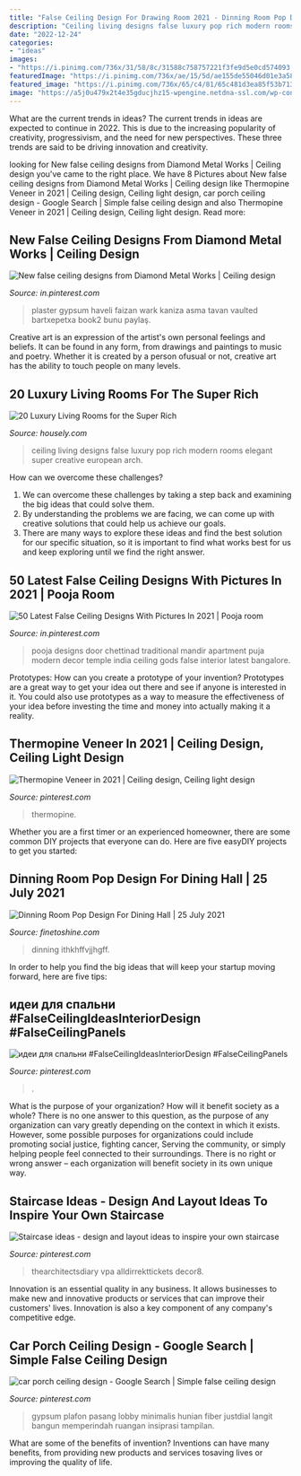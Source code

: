 ```yaml
---
title: "False Ceiling Design For Drawing Room 2021 - Dinning Room Pop Design For Dining Hall"
description: "Ceiling living designs false luxury pop rich modern rooms elegant super creative european arch"
date: "2022-12-24"
categories:
- "ideas"
images:
- "https://i.pinimg.com/736x/31/58/8c/31588c758757221f3fe9d5e0cd574093.jpg"
featuredImage: "https://i.pinimg.com/736x/ae/15/5d/ae155de55046d01e3a58c4715ba57ecf.jpg"
featured_image: "https://i.pinimg.com/736x/65/c4/81/65c481d3ea85f53b7132442dec33d380.jpg"
image: "https://a5j0u479x2t4e35gducjhz15-wpengine.netdna-ssl.com/wp-content/uploads/2015/04/retro-delightful-living-room-european-arch-designs-for-tiered-ceiling.jpg"
---
```



What are the current trends in ideas?
The current trends in ideas are expected to continue in 2022. This is due to the increasing popularity of creativity, progressivism, and the need for new perspectives. These three trends are said to be driving innovation and creativity.

	

		
looking for New false ceiling designs from Diamond Metal Works | Ceiling design you've came to the right place. We have 8 Pictures about New false ceiling designs from Diamond Metal Works | Ceiling design like Thermopine Veneer in 2021 | Ceiling design, Ceiling light design, car porch ceiling design - Google Search | Simple false ceiling design and also Thermopine Veneer in 2021 | Ceiling design, Ceiling light design. Read more:
		
    
## New False Ceiling Designs From Diamond Metal Works | Ceiling Design

<img loading=lazy src="https://i.pinimg.com/736x/31/58/8c/31588c758757221f3fe9d5e0cd574093.jpg" onerror="this.onerror=null;this.src='https://tse1.mm.bing.net/th?id=OIP.SsNOuGHjhHF94c6qAcOBmwAAAA&amp;pid=15.1';" alt="New false ceiling designs from Diamond Metal Works | Ceiling design">

_Source: in.pinterest.com_

>plaster gypsum haveli faizan wark kaniza asma tavan vaulted bartxepetxa book2 bunu paylaş. 

	

Creative art is an expression of the artist's own personal feelings and beliefs. It can be found in any form, from drawings and paintings to music and poetry. Whether it is created by a person ofusual or not, creative art has the ability to touch people on many levels.

    
## 20 Luxury Living Rooms For The Super Rich

<img loading=lazy src="https://a5j0u479x2t4e35gducjhz15-wpengine.netdna-ssl.com/wp-content/uploads/2015/04/retro-delightful-living-room-european-arch-designs-for-tiered-ceiling.jpg" onerror="this.onerror=null;this.src='https://tse3.mm.bing.net/th?id=OIP.Ff4aGGOa4Qi8-SNzM7ro5QHaEu&amp;pid=15.1';" alt="20 Luxury Living Rooms for the Super Rich">

_Source: housely.com_

>ceiling living designs false luxury pop rich modern rooms elegant super creative european arch. 

	

How can we overcome these challenges?
1. We can overcome these challenges by taking a step back and examining the big ideas that could solve them.
2. By understanding the problems we are facing, we can come up with creative solutions that could help us achieve our goals.
3. There are many ways to explore these ideas and find the best solution for our specific situation, so it is important to find what works best for us and keep exploring until we find the right answer.

    
## 50 Latest False Ceiling Designs With Pictures In 2021 | Pooja Room

<img loading=lazy src="https://i.pinimg.com/736x/d1/45/9f/d1459fa770f08fca54435649fe853ad4.jpg" onerror="this.onerror=null;this.src='https://tse4.mm.bing.net/th?id=OIP.sE_8h1XieJsGH7Mn1ZkVswAAAA&amp;pid=15.1';" alt="50 Latest False Ceiling Designs With Pictures In 2021 | Pooja room">

_Source: in.pinterest.com_

>pooja designs door chettinad traditional mandir apartment puja modern decor temple india ceiling gods false interior latest bangalore. 

	

Prototypes: How can you create a prototype of your invention?
Prototypes are a great way to get your idea out there and see if anyone is interested in it. You could also use prototypes as a way to measure the effectiveness of your idea before investing the time and money into actually making it a reality.

    
## Thermopine Veneer In 2021 | Ceiling Design, Ceiling Light Design

<img loading=lazy src="https://i.pinimg.com/originals/51/62/86/5162862611915b7d0cdf6d51810e4f22.jpg" onerror="this.onerror=null;this.src='https://tse4.mm.bing.net/th?id=OIP.q1JkYjBmUQUW-GYrA1yZggHaJQ&amp;pid=15.1';" alt="Thermopine Veneer in 2021 | Ceiling design, Ceiling light design">

_Source: pinterest.com_

>thermopine. 

	

Whether you are a first timer or an experienced homeowner, there are some common DIY projects that everyone can do. Here are five easyDIY projects to get you started:

    
## Dinning Room Pop Design For Dining Hall | 25 July 2021

<img loading=lazy src="https://www.finetoshine.com/wp-content/uploads/2020/08/Dinning-Room-Pop-Design-For-Dining-Hall.jpg" onerror="this.onerror=null;this.src='https://tse2.mm.bing.net/th?id=OIP.MjK63VNYtScD-ioUvs3MdQHaD4&amp;pid=15.1';" alt="Dinning Room Pop Design For Dining Hall | 25 July 2021">

_Source: finetoshine.com_

>dinning ithkhffvjjhgff. 

	

In order to help you find the big ideas that will keep your startup moving forward, here are five tips: 

    
## идеи для спальни #FalseCeilingIdeasInteriorDesign #FalseCeilingPanels

<img loading=lazy src="https://i.pinimg.com/736x/c5/19/c3/c519c32b4a33004093f6350a746ff019.jpg" onerror="this.onerror=null;this.src='https://tse2.mm.bing.net/th?id=OIP.dJA5gjEgoZ0z0u43ShOd8QHaLE&amp;pid=15.1';" alt="идеи для спальни #FalseCeilingIdeasInteriorDesign #FalseCeilingPanels">

_Source: pinterest.com_

>. 

	

What is the purpose of your organization? How will it benefit society as a whole?
There is no one answer to this question, as the purpose of any organization can vary greatly depending on the context in which it exists. However, some possible purposes for organizations could include promoting social justice, fighting cancer, Serving the community, or simply helping people feel connected to their surroundings. There is no right or wrong answer – each organization will benefit society in its own unique way.

    
## Staircase Ideas - Design And Layout Ideas To Inspire Your Own Staircase

<img loading=lazy src="https://i.pinimg.com/736x/ae/15/5d/ae155de55046d01e3a58c4715ba57ecf.jpg" onerror="this.onerror=null;this.src='https://tse1.mm.bing.net/th?id=OIP.bsLdBIxCPjIqLEYEWi9kxgHaLG&amp;pid=15.1';" alt="Staircase ideas - design and layout ideas to inspire your own staircase">

_Source: pinterest.com_

>thearchitectsdiary vpa alldirrekttickets decor8. 

	

Innovation is an essential quality in any business. It allows businesses to make new and innovative products or services that can improve their customers' lives. Innovation is also a key component of any company's competitive edge.

    
## Car Porch Ceiling Design - Google Search | Simple False Ceiling Design

<img loading=lazy src="https://i.pinimg.com/736x/65/c4/81/65c481d3ea85f53b7132442dec33d380.jpg" onerror="this.onerror=null;this.src='https://tse1.mm.bing.net/th?id=OIP.BYofGQxhpMYtFmS1ULHH9AHaHa&amp;pid=15.1';" alt="car porch ceiling design - Google Search | Simple false ceiling design">

_Source: pinterest.com_

>gypsum plafon pasang lobby minimalis hunian fiber justdial langit bangun memperindah ruangan insiprasi tampilan. 

	

What are some of the benefits of invention?
Inventions can have many benefits, from providing new products and services tosaving lives or improving the quality of life.

